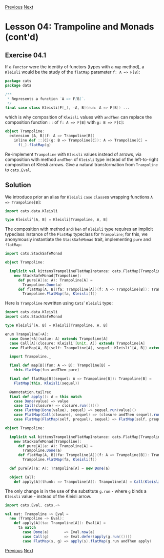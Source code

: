 [Previous](https://github.com/sjbiaga/kittens/blob/main/nat-1-trampoline/README.md) [Next](https://github.com/sjbiaga/kittens/blob/main/monoid-1-option/README.md)

Lesson 04: Trampoline and Monads (cont'd)
=========================================

Exercise 04.1
-------------

If a `Functor` were the identity of functors (types with a `map` method), a `Kleisli` would be the study of the `flatMap`
parameter `f: A => F[B]`:

```Scala
package cats
package data

/**
 * Represents a function `A => F[B]`.
 */
final case class Kleisli[F[_], -A, B](run: A => F[B]) ...
```

which is why composition of `Kleisli` values with `andThen` can replace the composition function `::` of `f: A => F[B]` with
`g: B => F[C]`:

```Scala
object Trampoline:
  extension [A, B](f: A => Trampoline[B])
    inline def ::[C](g: B => Trampoline[C]): A => Trampoline[C] =
      f(_).flatMap(g)
```

Re-implement `Trampoline` with `Kleisli` values instead of arrows, via composition with method `andThen` of `Kleisli` type
instead of the left-to-right composition of Kleisli arrows. Give a natural transformation from `Trampoline` to `cats.Eval`.

Solution
--------

We introduce prior an alias for `Kleisli` `case` `class`es wrapping functions `A => Trampoline[B]`:

```Scala
import cats.data.Kleisli

type Kleisliʹ[A, B] = Kleisli[Trampoline, A, B]
```

The composition with method `andThen` of `Kleisli` type requires an implicit typeclass instance of the `FlatMap` typeclass
for `Trampoline`; for this, we anonymously instantiate the `StackSafeMonad` trait, implementing `pure` and `flatMap`:

```Scala
import cats.StackSafeMonad

object Trampoline:

  implicit val kittensTrampolineFlatMapInstance: cats.FlatMap[Trampoline] =
    new StackSafeMonad[Trampoline]:
      def pure[A](a: A): Trampoline[A] =
        Trampoline.Done(a)
      def flatMap[A, B](fa: Trampoline[A])(f: A => Trampoline[B]): Trampoline[B] =
        Trampoline.FlatMap(fa, Kleisli(f))
```

Here is `Trampoline` rewritten using `Cats`' `Kleisli` type:

```Scala
import cats.data.Kleisli
import cats.StackSafeMonad

type Kleisliʹ[A, B] = Kleisli[Trampoline, A, B]

enum Trampoline[+A]:
  case Done[+A](value: A) extends Trampoline[A]
  case Call[A](closure: Kleisliʹ[Unit, A]) extends Trampoline[A]
  case FlatMap[A, B](self: Trampoline[A], sequel: Kleisliʹ[A, B]) extends Trampoline[B]

  import Trampoline._

  final def map[B](fun: A => B): Trampoline[B] =
    this.flatMap(fun andThen pure)

  final def flatMap[B](sequel: A => Trampoline[B]): Trampoline[B] =
    FlatMap(this, Kleisli(sequel))

  @annotation.tailrec
  final def apply(): A = this match
    case Done(value) => value
    case Call(closure) => closure.run(())()
    case FlatMap(Done(value), sequel) => sequel.run(value)()
    case FlatMap(Call(closure), sequel) => (closure andThen sequel).run(())()
    case FlatMap(FlatMap(self, prequel), sequel) => FlatMap(self, prequel andThen sequel)()

object Trampoline:

  implicit val kittensTrampolineFlatMapInstance: cats.FlatMap[Trampoline] =
    new StackSafeMonad[Trampoline]:
      def pure[A](a: A): Trampoline[A] =
        Trampoline.Done(a)
      def flatMap[A, B](fa: Trampoline[A])(f: A => Trampoline[B]): Trampoline[B] =
        Trampoline.FlatMap(fa, Kleisli(f))

  def pure[A](a: A): Trampoline[A] = new Done(a)

  object Call:
    def apply[A](thunk: => Trampoline[A]): Trampoline[A] = Call(Kleisli(_ => thunk))
```

The only change is in the use of the substitute `g.run` - where `g` binds a `Kleisli` value - instead of the Kleisli arrow.

```Scala
import cats.Eval, cats.~>

val nat: Trampoline ~> Eval =
  new (Trampoline ~> Eval):
    def apply[A](ta: Trampoline[A]): Eval[A] =
      ta match
        case Done(a)       => Eval.now(a)
        case Call(g)       => Eval.defer(apply(g.run(())))
        case FlatMap(s, g) => apply(s).flatMap(g.run andThen apply)
```

[Previous](https://github.com/sjbiaga/kittens/blob/main/nat-1-trampoline/README.md) [Next](https://github.com/sjbiaga/kittens/blob/main/monoid-1-option/README.md)
